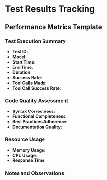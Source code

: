 # Test Results Tracking

## Performance Metrics Template

### Test Execution Summary
- **Test ID**: 
- **Model**: 
- **Start Time**: 
- **End Time**: 
- **Duration**: 
- **Success Rate**: 
- **Tool Calls Made**: 
- **Tool Call Success Rate**: 

### Code Quality Assessment
- **Syntax Correctness**: 
- **Functional Completeness**: 
- **Best Practices Adherence**: 
- **Documentation Quality**: 

### Resource Usage
- **Memory Usage**: 
- **CPU Usage**: 
- **Response Time**: 

### Notes and Observations